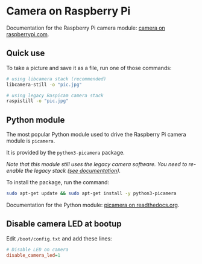# Camera on Raspberry Pi

Documentation for the Raspberry Pi camera module: [camera on raspberrypi.com](https://www.raspberrypi.com/documentation/accessories/camera.html).

## Quick use

To take a picture and save it as a file, run one of those commands:

```sh
# using libcamera stack (recommended)
libcamera-still -o "pic.jpg"

# using legacy Raspicam camera stack
raspistill -o "pic.jpg"
```

## Python module

The most popular Python module used to drive the Raspberry Pi camera module is `picamera`.

It is provided by the `python3-picamera` package.

_Note that this module still uses the legacy camera software. You need to re-enable the legacy stack ([see documentation](https://www.raspberrypi.com/documentation/accessories/camera.html#re-enabling-the-legacy-stack))._

To install the package, run the command:

```sh
sudo apt-get update && sudo apt-get install -y python3-picamera
```

Documentation for the Python module: [picamera on readthedocs.org](https://picamera.readthedocs.io/en/latest/index.html).

## Disable camera LED at bootup

Edit `/boot/config.txt` and add these lines:

```ini
# Disable LED on camera
disable_camera_led=1
```
